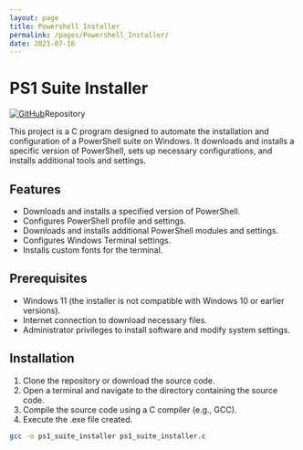 ```yaml
---
layout: page
title: Powershell Installer
permalink: /pages/Powershell_Installer/
date: 2021-07-16
---
```


# PS1 Suite Installer
[![GitHub](https://img.icons8.com/ios-filled/50/000000/github.png)](https://github.com/JuanJoseSolorzano/Powershell_Installer)Repository

This project is a C program designed to automate the installation and configuration of a PowerShell suite on Windows. It downloads and installs a specific version of PowerShell, sets up necessary configurations, and installs additional tools and settings.

## Features

- Downloads and installs a specified version of PowerShell.
- Configures PowerShell profile and settings.
- Downloads and installs additional PowerShell modules and settings.
- Configures Windows Terminal settings.
- Installs custom fonts for the terminal.

## Prerequisites

- Windows 11 (the installer is not compatible with Windows 10 or earlier versions).
- Internet connection to download necessary files.
- Administrator privileges to install software and modify system settings.

## Installation

1. Clone the repository or download the source code.
2. Open a terminal and navigate to the directory containing the source code.
3. Compile the source code using a C compiler (e.g., GCC).
4. Execute the .exe file created.
```sh
gcc -o ps1_suite_installer ps1_suite_installer.c
```
